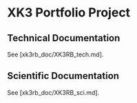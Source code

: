 # XK3 Portfolio Project

## Technical Documentation

See [xk3rb_doc/XK3RB_tech.md].

## Scientific Documentation

See [xk3rb_doc/XK3RB_sci.md].


